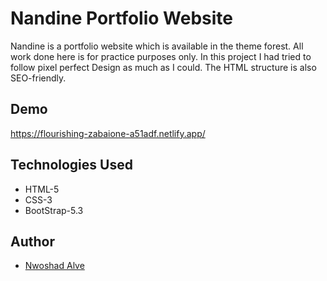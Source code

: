 # Nandine Portfolio Website
Nandine is a portfolio website which is available in the theme forest. All work done here is for practice purposes only. In this project I had tried to follow pixel 
perfect Design as much as I could. The HTML structure is also SEO-friendly.

## Demo

https://flourishing-zabaione-a51adf.netlify.app/

## Technologies Used

- HTML-5
- CSS-3
- BootStrap-5.3

## Author

- [Nwoshad Alve](https://www.facebook.com/nowshadalve)
